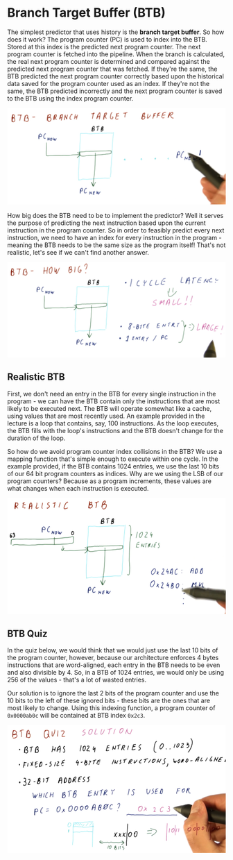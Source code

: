 # Branch Target Buffer (BTB)

The simplest predictor that uses history is the **branch target buffer**. So
how does it work? The program counter (PC) is used to index into the BTB.
Stored at this index is the predicted next program counter. The next program
counter is fetched into the pipeline. When the branch is calculated, the real
next program counter is determined and compared against the predicted next
program counter that was fetched. If they're the same, the BTB predicted the
next program counter correctly based upon the historical data saved for the
program counter used as an index. If they're not the same, the BTB predicted
incorrectly and the next program counter is saved to the BTB using the index
program counter.

![branch-target-buffer](./img/branch-target-buffer.png)

How big does the BTB need to be to implement the predictor? Well it serves the
purpose of predicting the next instruction based upon the current instruction
in the program counter. So in order to feasibly predict every next instruction,
we need to have an index for every instruction in the program - meaning the
BTB needs to be the same size as the program itself! That's not realistic, let's
see if we can't find another answer.

![branch-target-buffer-size](./img/branch-target-buffer-size.png)

## Realistic BTB

First, we don't need an entry in the BTB for every single instruction in the
program - we can have the BTB contain only the instructions that are most
likely to be executed next. The BTB will operate somewhat like a cache, using
values that are most recently used. An example provided in the lecture is a
loop that contains, say, 100 instructions. As the loop executes, the BTB fills
with the loop's instructions and the BTB doesn't change for the duration of the
loop.

So how do we avoid program counter index collisions in the BTB? We use a
mapping function that's simple enough to execute within one cycle. In the
example provided, if the BTB contains 1024 entries, we use the last 10 bits of
our 64 bit program counters as indices. Why are we using the LSB of our program
counters? Because as a program increments, these values are what changes when
each instruction is executed.

![realistic-btb](./img/realistic-btb.png)

## BTB Quiz

In the quiz below, we would think that we would just use the last 10 bits of the
program counter, however, because our architecture enforces 4 bytes instructions
that are word-aligned, each entry in the BTB needs to be even and also divisible
by 4. So, in a BTB of 1024 entries, we would only be using 256 of the values -
that's a lot of wasted entries.

Our solution is to ignore the last 2 bits of the program counter and use the 10
bits to the left of these ignored bits - these bits are the ones that are most
likely to change. Using this indexing function, a program counter of
`0x0000ab0c` will be contained at BTB index `0x2c3`.

![btb-quiz](./img/btb-quiz.png)
